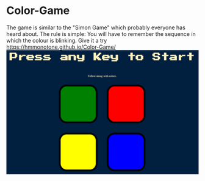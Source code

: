 # Color-Game
The game is similar to the "Simon Game" which probably everyone has heard about.
The rule is simple:
You will have to remember the sequence in which the colour is blinking.
Give it a try https://hmmonotone.github.io/Color-Game/
![Screenshot](screenshot.png)






























